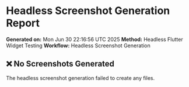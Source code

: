 # Headless Screenshot Generation Report

**Generated on:** Mon Jun 30 22:16:56 UTC 2025
**Method:** Headless Flutter Widget Testing
**Workflow:** Headless Screenshot Generation

## ❌ No Screenshots Generated

The headless screenshot generation failed to create any files.
